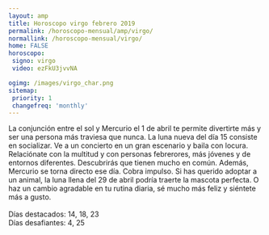 ```yaml
---
layout: amp
title: Horoscopo virgo febrero 2019 
permalink: /horoscopo-mensual/amp/virgo/
normallink: /horoscopo-mensual/virgo/
home: FALSE
horoscopo:
 signo: virgo
 video: ezFkU3jvvNA

ogimg: /images/virgo_char.png
sitemap:
 priority: 1
 changefreq: 'monthly'
---
```



La conjunción entre el sol y Mercurio el 1 de abril te permite divertirte más y ser una persona más traviesa que nunca. La luna nueva del día 15 consiste en socializar. Ve a un concierto en un gran escenario y baila con locura. Relaciónate con la multitud y con personas febrerores, más jóvenes y de entornos diferentes. Descubrirás que tienen mucho en común. Además, Mercurio se torna directo ese día. Cobra impulso. Si has querido adoptar a un animal, la luna llena del 29 de abril podría traerte la mascota perfecta. O haz un cambio agradable en tu rutina diaria, sé mucho más feliz y siéntete más a gusto. <br><br>Días destacados: 14, 18, 23<br>Días desafiantes: 4, 25
